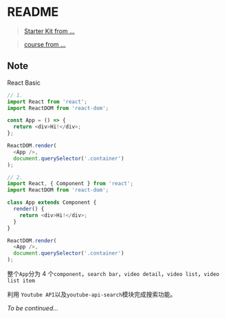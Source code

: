 # README

> [Starter Kit from ...](https://github.com/StephenGrider/ReduxSimpleStarter)

> [course from ...](https://www.udemy.com/react-redux/)

## Note

React Basic

```js
// 1.
import React from 'react';
import ReactDOM from 'react-dom';

const App = () => {
  return <div>Hi!</div>;
};

ReactDOM.render(
  <App />,
  document.querySelector('.container')
);

// 2.
import React, { Component } from 'react';
import ReactDOM from 'react-dom';

class App extends Component {
  render() {
    return <div>Hi!</div>;
  }
}

ReactDOM.render(
  <App />,
  document.querySelector('.container')
);
```

整个`App`分为 4 个`component`，`search bar`，`video detail`，`video list`，`video list item`

利用 `Youtube API`以及`youtube-api-search`模块完成搜索功能。


*To be continued...*
